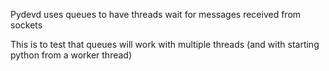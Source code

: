 Pydevd uses queues to have threads wait for messages received from sockets

This is to test that queues will work with multiple threads (and with starting python from a worker thread)